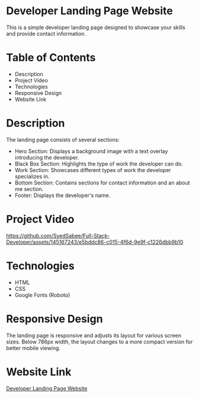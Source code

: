 # Developer Landing Page Website
This is a simple developer landing page designed to showcase your skills and provide contact information.

# Table of Contents

  - Description
  - Project Video
  - Technologies
  - Responsive Design
  - Website Link

# Description
The landing page consists of several sections:
  - Hero Section: Displays a background image with a text overlay introducing the developer.
  - Black Box Section: Highlights the type of work the developer can do.
  - Work Section: Showcases different types of work the developer specializes in.
  - Bottom Section: Contains sections for contact information and an about me section.
  - Footer: Displays the developer's name.

# Project Video

https://github.com/SyedSabee/Full-Stack-Developer/assets/145167243/e5bddc86-c015-4f6d-9e9f-c1226dbb9b10

# Technologies
  - HTML
  - CSS
  - Google Fonts (Roboto)

# Responsive Design
The landing page is responsive and adjusts its layout for various screen sizes. Below 786px width, the layout changes to a more compact version for better mobile viewing.

# Website Link
[Developer Landing Page Website](https://syedsabee.github.io/Full-Stack-Developer/)
